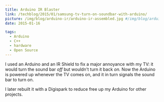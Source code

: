 ```yaml
---
title: Arduino IR Blaster
link: /techblog/2015/01/samsung-tv-turn-on-soundbar-with-arduino/
picture: /img/blog/arduino-ir/arduino-ir-assembled.jpg #/img/blog/arduino-ir/digispark-ir-assembled.jpg
date: 2015-01-16

tags:
  - Arduino
  - C++
  - hardware
  - Open Source
---
```


I used an Arduino and an IR Shield to fix a major annoyance with my TV:
it would turn the sound bar *off* but wouldn't turn it back *on.*
Now the Arduino is powered up whenever the TV comes on, and it in turn signals the sound bar to turn on.

I later rebuilt it with a Digispark to reduce free up my Arduino for other projects.
